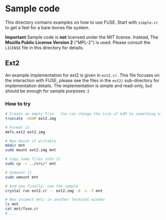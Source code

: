 # Sample code

This directory contains examples on how to use FUSE.  Start with `simple.cr`
to get a feel for a bare-bones file system.

**Important** Sample code is **not** licensed under the MIT license.  Instead,
The **Mozilla Public License Version 2** ("MPL-2") is used.  Please consult the
`LICENSE` file in this directory for details.

## Ext2

An example implementation for ext2 is given in `ext2.cr`.  This file focuses on
the interaction with FUSE, please see the files in the `ext2/` sub-directory for
implementation details.  The implementation is simple and read-only, but should
be enough for sample purposes :)

### How to try

```sh
# Create an empty file.  You can change the size of 64M to something else.
truncate -s64M ext2.img

# Format it
mkfs.ext2 ext2.img

# Now mount it writable
mkdir mnt
sudo mount ext2.img mnt

# Copy some files into it
sudo cp -r ../src/* mnt

# Unmount it
sudo umount mnt

# And now finally, use the sample
crystal run ext2.cr -- ext2.img -d -s -f mnt

# Now inspect mnt/ in another terminal window
ls mnt
cat mnt/fuse.cr
# ...
```
